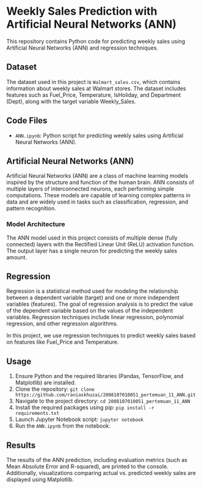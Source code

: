 
# Weekly Sales Prediction with Artificial Neural Networks (ANN)

This repository contains Python code for predicting weekly sales using Artificial Neural Networks (ANN) and regression techniques.

## Dataset

The dataset used in this project is `Walmart_sales.csv`, which contains information about weekly sales at Walmart stores. The dataset includes features such as Fuel_Price, Temperature, IsHoliday, and Department (Dept), along with the target variable Weekly_Sales.

## Code Files

- `ANN.ipynb`: Python script for predicting weekly sales using Artificial Neural Networks (ANN).


## Artificial Neural Networks (ANN)

Artificial Neural Networks (ANN) are a class of machine learning models inspired by the structure and function of the human brain. ANN consists of multiple layers of interconnected neurons, each performing simple computations. These models are capable of learning complex patterns in data and are widely used in tasks such as classification, regression, and pattern recognition.

### Model Architecture

The ANN model used in this project consists of multiple dense (fully connected) layers with the Rectified Linear Unit (ReLU) activation function. The output layer has a single neuron for predicting the weekly sales amount.

## Regression

Regression is a statistical method used for modeling the relationship between a dependent variable (target) and one or more independent variables (features). The goal of regression analysis is to predict the value of the dependent variable based on the values of the independent variables. Regression techniques include linear regression, polynomial regression, and other regression algorithms.

In this project, we use regression techniques to predict weekly sales based on features like Fuel_Price and Temperature.

## Usage

1. Ensure Python and the required libraries (Pandas, TensorFlow, and Matplotlib) are installed.
2. Clone the repository: `git clone https://github.com/raniaskhuzai/2008107010051_pertemuan_11_ANN.git`
3. Navigate to the project directory: `cd 2008107010051_pertemuan_11_ANN`
4. Install the required packages using pip: `pip install -r requirements.txt`
5. Launch Jupyter Notebook script: ``jupyter notebook``
6. Run the `ANN.ipynb` from the notebook.

## Results

The results of the ANN prediction, including evaluation metrics (such as Mean Absolute Error and R-squared), are printed to the console. Additionally, visualizations comparing actual vs. predicted weekly sales are displayed using Matplotlib.

